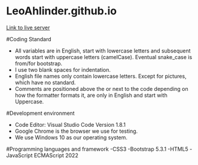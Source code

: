 # LeoAhlinder.github.io

[Link to live server](https://leoahlinder.github.io/)

#Coding Standard
- All variables are in English, start with lowercase letters and subsequent words start with uppercase letters (camelCase). Eventual snake_case is from/for bootstrap.
- I use two blank spaces for indentation.
- English file names only contain lowercase letters. Except for pictures, which have no standard.
- Comments are positioned above the or next to the code depending on how the formatter formats it, are only in English and start with Uppercase.

#Development environment
- Code Editor: Visual Studio Code Version 1.8.1
- Google Chrome is the browser we use for testing.
- We use Windows 10 as our operating system.

#Programming languages and framework
-CSS3
-Bootstrap 5.3.1
-HTML5
-JavaScript ECMAScript 2022	

